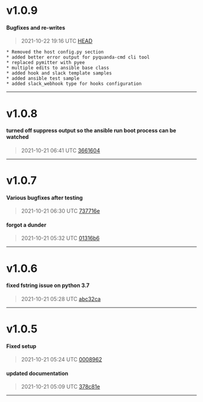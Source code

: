# v1.0.9
#### Bugfixes and  re-writes
> 2021-10-22 19:16 UTC [HEAD](https://github.com/shollingsworth/pyquanda/commit/HEAD)

```
* Removed the host config.py section
* added better error output for pyquanda-cmd cli tool
* replaced pymitter with pyee
* multiple edits to ansible base class
* added hook and slack template samples
* added ansible test sample
* added slack_webhook type for hooks configuration
```
---
# v1.0.8
#### turned off suppress output so the ansible run boot process can be watched
> 2021-10-21 06:41 UTC [3661604](https://github.com/shollingsworth/pyquanda/commit/366160400365197223e574e5a79ac88c6dde8b24)

---
# v1.0.7
#### Various bugfixes after testing
> 2021-10-21 06:30 UTC [737716e](https://github.com/shollingsworth/pyquanda/commit/737716e8b9ad1a8524dcbf3ee2b78aec7c998870)

#### forgot a dunder
> 2021-10-21 05:32 UTC [01316b6](https://github.com/shollingsworth/pyquanda/commit/01316b66e870a24d38f5cce13055828c2e110325)

---
# v1.0.6
#### fixed fstring issue on python 3.7
> 2021-10-21 05:28 UTC [abc32ca](https://github.com/shollingsworth/pyquanda/commit/abc32ca5d86e2d94bf110940bbba06fb650247fc)

---
# v1.0.5
#### Fixed setup
> 2021-10-21 05:24 UTC [0008962](https://github.com/shollingsworth/pyquanda/commit/0008962a58e8cc6bb01ac69c99d4a2c702271df7)

#### updated documentation
> 2021-10-21 05:09 UTC [378c81e](https://github.com/shollingsworth/pyquanda/commit/378c81e3a8fbb815a3f5674016c484fe5fb06665)

---